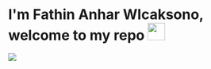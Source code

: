 <h1> I'm Fathin Anhar WIcaksono, welcome to my repo </b><img src="https://media.giphy.com/media/hvRJCLFzcasrR4ia7z/giphy.gif" width="35"></h1>

<picture>
<!-- <source srcset="https://github-readme-stats-xi-neon.vercel.app/api?username=faan-isme&show_icons=true&theme=dark" media="(prefers-color-scheme: dark)"/>
<source srcset="https://github-readme-stats-xi-neon.vercel.app/api?username=faan-isme&show_icons=true" media="(prefers-color-scheme: light), (prefers-color-scheme: no-preference)"/> -->
<img src="https://github-readme-stats-xi-neon.vercel.app/api?username=faan-isme&show_icons=true" />
</picture>


